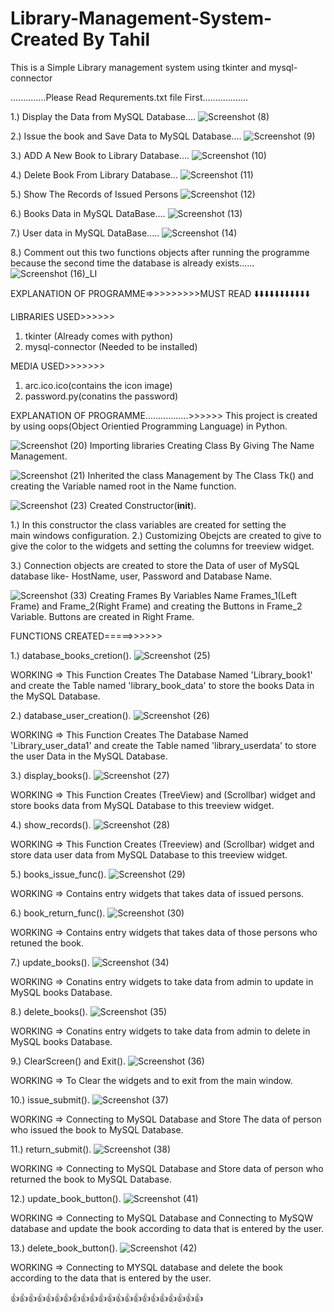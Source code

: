 # Library-Management-System-Created By Tahil 
This is a Simple Library management system using tkinter and mysql-connector

..............Please Read Requrements.txt file First..................

1.) Display the Data from MySQL Database....
![Screenshot (8)](https://github.com/Tahil40/Library-Management-System-/assets/116889476/86da7299-7238-42bd-b7a8-61bc6e3fea7b)

2.) Issue the book and Save Data to MySQL Database....
![Screenshot (9)](https://github.com/Tahil40/Library-Management-System-/assets/116889476/ba816c8a-eefb-4b38-ae28-fedc0f98b656)

3.) ADD A New Book to Library Database....
![Screenshot (10)](https://github.com/Tahil40/Library-Management-System-/assets/116889476/8b814198-6d88-4900-9d42-0d1184565859)

4.) Delete Book From Library Database...
![Screenshot (11)](https://github.com/Tahil40/Library-Management-System-/assets/116889476/e9449966-da12-4948-8985-e9e62e7ebe8a)

5.) Show The Records of Issued Persons
![Screenshot (12)](https://github.com/Tahil40/Library-Management-System-/assets/116889476/5abd063b-09ef-4cb4-92f9-3d4b0685e543)

6.) Books Data in MySQL DataBase....
![Screenshot (13)](https://github.com/Tahil40/Library-Management-System-/assets/116889476/d15227ab-cecd-4495-8b47-6051322b76e4)

7.) User data in MySQL DataBase.....
![Screenshot (14)](https://github.com/Tahil40/Library-Management-System-/assets/116889476/d07465ad-a08e-4226-b1ea-aa07c80e3743)

8.) Comment out this two functions objects after running the programme because the second time the database is already exists......
![Screenshot (16)_LI](https://github.com/Tahil40/Library-Management-System-/assets/116889476/0d3659ed-25c6-4613-a35f-ec576bd7144d)

EXPLANATION OF PROGRAMME=>>>>>>>>>MUST READ ⬇️⬇️⬇️⬇️⬇️⬇️⬇️⬇️⬇️⬇️⬇️  

LIBRARIES USED>>>>>>
1. tkinter (Already comes with python)
2. mysql-connector (Needed to be installed)

MEDIA USED>>>>>>>
1. arc.ico.ico(contains the icon image)
2. password.py(conatins the password)

EXPLANATION OF PROGRAMME.................>>>>>>
This project is created by using oops(Object Orientied Programming Language) in Python. 

![Screenshot (20)](https://github.com/Tahil40/Library-Management-System-/assets/116889476/633fc9a2-a22b-415f-bd90-45572618b5be)
Importing libraries Creating Class By Giving The Name Management.
 
![Screenshot (21)](https://github.com/Tahil40/Library-Management-System-/assets/116889476/f2ffd547-c194-4403-aef2-439e185e0704)
Inherited the class Management by The Class Tk() and creating the Variable named root in the Name function.

![Screenshot (23)](https://github.com/Tahil40/Library-Management-System-/assets/116889476/f4480ab2-a298-41c5-9c8e-e7e61fbb9ab7)
Created Constructor(__init__).

1.) In this constructor the class variables are created for setting the   
     main windows configuration. 
2.) Customizing Obejcts are created to give to give the color to the 
    widgets and setting the columns for treeview widget. 

3.) Connection objects are created to store the Data of user of MySQL 
    database like- HostName, user, Password and Database Name. 

![Screenshot (33)](https://github.com/Tahil40/Library-Management-System-/assets/116889476/b7671b69-7601-4d41-822c-948ae31b7e0c)
Creating Frames By Variables Name Frames_1(Left Frame) and Frame_2(Right Frame) and creating the Buttons in Frame_2 Variable.
Buttons are created in Right Frame.

FUNCTIONS CREATED=====>>>>>>

1.) database_books_cretion().
![Screenshot (25)](https://github.com/Tahil40/Library-Management-System-/assets/116889476/29e6b072-0cde-4e4c-bf01-e75d98ff85a5)

WORKING => This Function Creates The Database Named 'Library_book1' and create the Table named 'library_book_data' to store the books Data in the MySQL Database.
 
2.) database_user_creation(). 
![Screenshot (26)](https://github.com/Tahil40/Library-Management-System-/assets/116889476/3b5147f2-1432-4241-96f4-e63be347a057)

WORKING => This Function Creates The Database Named 'Library_user_data1' and create the Table named 'library_userdata' to store the user Data in the MySQL Database.

3.) display_books(). 
![Screenshot (27)](https://github.com/Tahil40/Library-Management-System-/assets/116889476/71a323fd-9b46-49e5-9053-1d9c5ac135f5)

WORKING => This Function Creates (TreeView) and (Scrollbar) widget and store books data from MySQL Database to this treeview widget. 

4.) show_records(). 
![Screenshot (28)](https://github.com/Tahil40/Library-Management-System-/assets/116889476/f80c138f-d7dd-4197-ac50-90f384a53312)

WORKING => This Function Creates (Treeview) and (Scrollbar) widget and store data user data from MySQL Database to this treeview widget.

5.) books_issue_func(). 
![Screenshot (29)](https://github.com/Tahil40/Library-Management-System-/assets/116889476/168922fa-75fa-4c38-a070-22b625347bc7)

WORKING => Contains entry widgets that takes data of issued persons. 

6.) book_return_func(). 
![Screenshot (30)](https://github.com/Tahil40/Library-Management-System-/assets/116889476/1dc12cd9-d9ea-4408-8c14-ed0cf9392a13)

WORKING => Contains entry widgets that takes data of those persons who retuned the book.

7.) update_books(). 
![Screenshot (34)](https://github.com/Tahil40/Library-Management-System-/assets/116889476/c019a5e9-3429-4658-9458-9a3f06ab9626)

WORKING => Conatins entry widgets to take data from admin to update in MySQL books Database.

8.) delete_books(). 
![Screenshot (35)](https://github.com/Tahil40/Library-Management-System-/assets/116889476/a158651e-1353-4d98-81f6-4949426dd8a9)

WORKING => Conatins entry widgets to take data from admin to delete in MySQL books Database.

9.) ClearScreen() and Exit(). 
![Screenshot (36)](https://github.com/Tahil40/Library-Management-System-/assets/116889476/27653ad8-40f2-440b-9c18-3def649b58dd)

WORKING => To Clear the widgets and to exit from the main window.

10.) issue_submit().
![Screenshot (37)](https://github.com/Tahil40/Library-Management-System-/assets/116889476/40ea8149-3789-4d67-af28-7af6aed05b8a)

WORKING => Connecting to MySQL Database and Store The data of person who issued the book to MySQL Database.

11.) return_submit(). 
![Screenshot (38)](https://github.com/Tahil40/Library-Management-System-/assets/116889476/8741c774-f95b-4143-bd9d-652737909780)

WORKING => Connecting to MySQL Database and Store data of person who returned the book to MySQL Database.

12.) update_book_button(). 
![Screenshot (41)](https://github.com/Tahil40/Library-Management-System-/assets/116889476/86c61c24-7c4c-4818-9aa3-eb32cc7806cb)

WORKING => Connecting to MySQL Database and Connecting to MySQW database and update the book according to data that is entered by the user.

13.) delete_book_button(). 
![Screenshot (42)](https://github.com/Tahil40/Library-Management-System-/assets/116889476/5ee0687f-da75-4321-ac65-1641a62ffade)

WORKING => Connecting to MYSQL database and delete the book according to the data that is entered by the user.

👍👍👍👍👍👍👍👍👍👍👍👍👍👍👍👍👍👍👍👍👍👍
